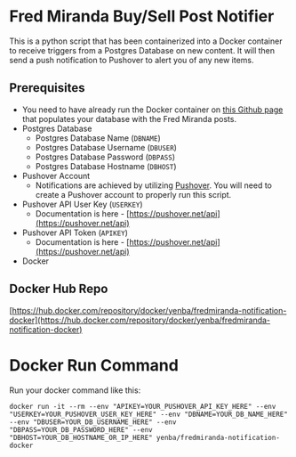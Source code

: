 # Fred Miranda Buy/Sell Post Notifier

This is a python script that has been containerized into a Docker container to receive triggers from a Postgres Database on new content. It will then send a push notification to Pushover to alert you of any new items.

## Prerequisites

- You need to have already run the Docker container on [this Github page](https://github.com/yenba/fredmiranda-post-upload-docker) that populates your database with the Fred Miranda posts.
- Postgres Database
    - Postgres Database Name (`DBNAME`)
    - Postgres Database Username (`DBUSER`)
    - Postgres Database Password (`DBPASS`)
    - Postgres Database Hostname (`DBHOST`)
- Pushover Account
    - Notifications are achieved by utilizing [Pushover](https://pushover.net/). You will need to create a Pushover account to properly run this script.
- Pushover API User Key (`USERKEY`)
    - Documentation is here - [https://pushover.net/api](https://pushover.net/api)
- Pushover API Token (`APIKEY`)
    - Documentation is here - [https://pushover.net/api](https://pushover.net/api)
- Docker

## Docker Hub Repo

[https://hub.docker.com/repository/docker/yenba/fredmiranda-notification-docker](https://hub.docker.com/repository/docker/yenba/fredmiranda-notification-docker)

# ****Docker Run Command****

Run your docker command like this:

`docker run -it --rm --env "APIKEY=YOUR_PUSHOVER_API_KEY_HERE" --env "USERKEY=YOUR_PUSHOVER_USER_KEY_HERE" --env "DBNAME=YOUR_DB_NAME_HERE" --env "DBUSER=YOUR_DB_USERNAME_HERE" --env "DBPASS=YOUR_DB_PASSWORD_HERE" --env "DBHOST=YOUR_DB_HOSTNAME_OR_IP_HERE" yenba/fredmiranda-notification-docker`

